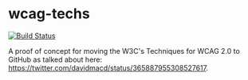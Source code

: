 wcag-techs
==========
[![Build Status](https://secure.travis-ci.org/thomasgohard/wcag-techs.png?branch=master)](http://travis-ci.org/thomasgohard/wcag-techs)

A proof of concept for moving the W3C's Techniques for WCAG 2.0 to GitHub as talked about here: https://twitter.com/davidmacd/status/365887955308527617.
